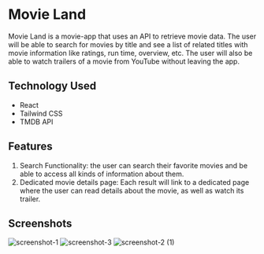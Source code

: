 # Movie Land
Movie Land is a movie-app that uses an API to retrieve movie data. The user will be able to search for movies by title and see a list of related titles with movie information like ratings, run time, overview, etc. The user will also be able to watch trailers of a movie from YouTube without leaving the app. 
## Technology Used
- React
- Tailwind CSS
- TMDB API
## Features
1. Search Functionality: the user can search their favorite movies and be able to access all kinds of information about them.
2. Dedicated movie details page: Each result will link to a dedicated page where the user can read details about the movie, as well as watch its trailer.
## Screenshots
![screenshot-1](https://user-images.githubusercontent.com/99491498/213680766-9ab56072-24f3-4d48-af0b-03e14b63757b.png)
![screenshot-3](https://user-images.githubusercontent.com/99491498/213680801-7c79a016-aede-47ba-8cba-5c45179310cc.png)
![screenshot-2 (1)](https://user-images.githubusercontent.com/99491498/213687383-832d90c5-fa26-4394-bda4-c1919b53bf2d.png)
